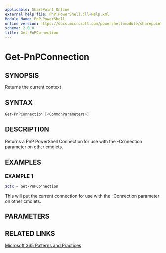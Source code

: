 ```yaml
---
applicable: SharePoint Online
external help file: PnP.PowerShell.dll-Help.xml
Module Name: PnP.PowerShell
online version: https://docs.microsoft.com/powershell/module/sharepoint-pnp/get-pnpconnection
schema: 2.0.0
title: Get-PnPConnection
---
```


# Get-PnPConnection

## SYNOPSIS
Returns the current context

## SYNTAX

```powershell
Get-PnPConnection [<CommonParameters>]
```

## DESCRIPTION
Returns a PnP PowerShell Connection for use with the -Connection parameter on other cmdlets.

## EXAMPLES

### EXAMPLE 1
```powershell
$ctx = Get-PnPConnection
```

This will put the current connection for use with the -Connection parameter on other cmdlets.

## PARAMETERS

## RELATED LINKS

[Microsoft 365 Patterns and Practices](https://aka.ms/m365pnp)